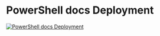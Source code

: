 # PowerShell docs Deployment
[![PowerShell docs Deployment](https://github.com/PSDocsOnline/deploy_test/actions/workflows/deploy.yml/badge.svg)](https://github.com/PSDocsOnline/deploy_test/actions/workflows/deploy.yml)
